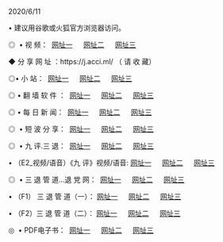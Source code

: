 <p>2020/6/11
<p>• 建议用谷歌或火狐官方浏览器访问。
<p>◎  • 视 频： 
<a href="http://hpb.shirokuriwaki.com/" target="_blank">网址一</a> 　 
<a href="http://hec.shirokuriwaki.com/" target="_blank">网址二</a> 　 
<a href="http://hax.shirokuriwaki.com/b.html" target="_blank">网址三</a>
<p>◆ 分 享 网 址 ：https://j.acci.ml/  （ 请 收 藏） </p>

<p>◎•  小 站：  
<a href="http://hpb.shirokuriwaki.com/f.html" target="_blank">网址一</a> 　 
<a href="http://hec.shirokuriwaki.com/h.html" target="_blank">网址二</a> 　 
<a href="http://hax.shirokuriwaki.com/k/" target="_blank">网址三</a></p><p>

<p>◎  • 翻 墙 软 件 ：  
<a href="http://hpb.shirokuriwaki.com/ff/" target="_blank">网址一</a> 　 
<a href="http://hec.shirokuriwaki.com/s/read/a1_nd.html" target="_blank">网址二</a> 　 
<a href="http://hax.shirokuriwaki.com/ff/index.html" target="_blank">网址三</a></p>
<p>◎  • 每 日 新 闻：  
<a href="http://hpb.shirokuriwaki.com/day/" target="_blank">网址一</a> 　 
<a href="http://hec.shirokuriwaki.com/day/" target="_blank">网址二</a> 　 
<a href="http://hax.shirokuriwaki.com/day/index.html" target="_blank">网址三</a></p>
<p>◎   • 短 波 分 享：  
<a href="http://hpb.shirokuriwaki.com/h/" target="_blank">网址一</a> 　 
<a href="http://hec.shirokuriwaki.com/h/" target="_blank">网址二</a> 　 
<a href="http://hax.shirokuriwaki.com/h/index.html" target="_blank">网址三</a></p>
<p>◎   • 九 评.三 退：  
<a href="http://hpb.shirokuriwaki.com/t/" target="_blank">网址一</a> 　 
<a href="http://hec.shirokuriwaki.com/v2/index.html" target="_blank">网址二</a> 　 
<a href="http://hax.shirokuriwaki.com/tt/index.html" target="_blank">网址三</a> 　</p>
<p>  • （E2_视频/语音）《九 评》视频/语音: 
<a href="http://hpb.shirokuriwaki.com/7738.html" target="_blank">网址一</a> 　 
<a href="http://hec.shirokuriwaki.com/7614.html" target="_blank">网址二</a> 　 
<a href="http://hax.shirokuriwaki.com/7633.html" target="_blank">网址三</a></p>
<p>◎   • 三 退 管 道...退 党 网：  
<a href="http://hpb.shirokuriwaki.com/go/td1.html" target="_blank">网址一</a> 　 
<a href="http://hec.shirokuriwaki.com/go/td2.html" target="_blank">网址二</a> 　 
<a href="http://hax.shirokuriwaki.com/go/td3.html" target="_blank">网址三</a></p>
<p>  • （F1） 三 退 管 道（一）： 
<a href="http://hpb.shirokuriwaki.com/dd/" target="_blank">网址一</a> 　 
<a href="http://hec.shirokuriwaki.com/s/read/a1_tdx.html" target="_blank">网址二</a> 　 
<a href="http://hax.shirokuriwaki.com/dd/" target="_blank">网址三</a></p>
<p>  • （F2）三 退 管 道（二）： 
<a href="http://hec.shirokuriwaki.com/d/" target="_blank">网址一</a> 　 
<a href="http://hpb.shirokuriwaki.com/d/index.html" target="_blank">网址二</a> 　 
<a href="http://hax.shirokuriwaki.com/d/" target="_blank">网址三</a></p>
<p>◎   • PDF电子书：  
<a href="http://hpb.shirokuriwaki.com/p/" target="_blank">网址一</a> 　 
<a href="http://hec.shirokuriwaki.com/p/index.html" target="_blank">网址二</a> 　 
<a href="http://hax.shirokuriwaki.com/p/" target="_blank">网址三</a></p>
